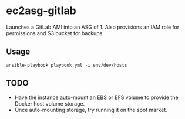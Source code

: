 # ec2asg-gitlab

Launches a GitLab AMI into an ASG of 1. Also provisions an IAM role for permissions and S3 bucket for backups.

## Usage

`ansible-playbook playbook.yml -i env/dev/hosts`

## TODO

* Have the instance auto-mount an EBS or EFS volume to provide the Docker host volume storage.
* Once auto-mounting storage, try running it on the spot market.
